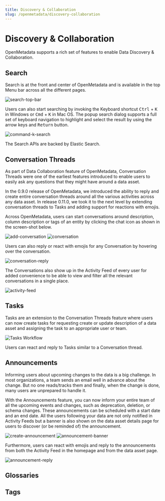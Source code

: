```yaml
---
title: Discovery & Collaboration
slug: /openmetadata/discovery-collaboration
---
```


# Discovery & Collaboration
OpenMetadata supports a rich set of features to enable Data Discovery & Collaboration.  

## Search
Search is at the front and center of OpenMetadata and is available in the top Menu bar across all 
the different pages.

<Image src="/images/v1.0.0/openmetadata/discovery-collaboration/search-top-bar.png" alt="search-top-bar"/>

Users can also start searching by invoking the Keyboard shortcut <kbd>Ctrl</kbd> + <kbd>K</kbd> in Windows or <kbd>Cmd</kbd> + <kbd>K</kbd> in Mac OS. 
The popup search dialog supports a full set of keyboard navigation to highlight and select the result by using 
the arrow keys and <kbd>Return</kbd> button.

<Image src="/images/v1.0.0/openmetadata/discovery-collaboration/command-k-search.png" alt="command-k-search"/>

The Search APIs are backed by Elastic Search.

## Conversation Threads
As part of Data Collaboration feature of OpenMetadata, Conversation Threads were one
of the earliest features introduced to enable users to easily ask 
any questions that they might have around a data asset.

In the 0.9.0 release of OpenMetadata, we introduced the ability to reply and create entire conversation 
threads around all the various activities across any data asset. In release 0.11.0, we took it to the next level by extending conversation threads to Tasks and adding support for reactions with emojis.

Across OpenMetadata, users can start conversations around description, column description or tags of an entity by clicking the chat icon as shown in the screen-shot below.

<Image src="/images/v1.0.0/openmetadata/discovery-collaboration/add-conversation.png" alt="add-conversation"/>

<Image src="/images/v1.0.0/openmetadata/discovery-collaboration/conversation.png" alt="conversation"/>

Users can also reply or react with emojis for any Conversation by hovering over the conversation.

<Image src="/images/v1.0.0/openmetadata/discovery-collaboration/conversation-reply.png" alt="conversation-reply"/>

The Conversations also show up in the Activity Feed of every user for added convenience to be able to view and filter
all the relevant conversations in a single place.

<Image src="/images/v1.0.0/openmetadata/discovery-collaboration/activity-feed.png" alt="activity-feed"/>


## Tasks

Tasks are an extension to the Conversation Threads feature where users can now create tasks for
requesting create or update description of a data asset and assigning the task to an appropriate user or team. 

![Tasks Workflow](https://miro.medium.com/max/1400/1*bbck_VGxcp1S5dznMtTIxg.gif)

Users can react and reply to Tasks similar to a Conversation thread.

## Announcements
Informing users about upcoming changes to the data is a big challenge. In most organizations, a team sends an email well in advance about the change. But no one reads/tracks them and finally, when the change is done, many users are unprepared to handle it.

With the Announcements feature, you can now inform your entire team of all the upcoming events and changes, such as deprecation, deletion, or schema changes. These announcements can be scheduled with a start date and an end date. All the users following your data are not only notified in Activity Feeds but a banner is also shown on the data asset details page for users to discover (or be reminded of) the announcement.

<Image src="/images/v1.0.0/openmetadata/discovery-collaboration/create-announcement.png" alt="create-announcement"/>

<Image src="/images/v1.0.0/openmetadata/discovery-collaboration/announcement-banner.png" alt="announcement-banner"/>

Furthermore, users can react with emojis and reply to the announcements from both the Activity Feed in the homepage and from the data asset page. 

<Image src="/images/v1.0.0/openmetadata/discovery-collaboration/announcement-reply.png" alt="announcement-reply"/>

## Glossaries

## Tags
